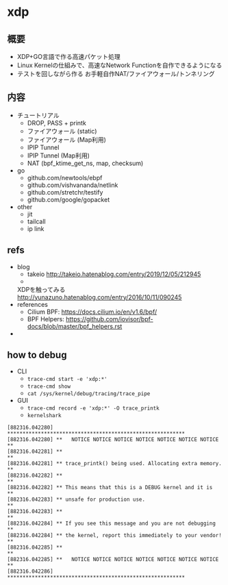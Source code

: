 # xdp

## 概要

- XDP+GO言語で作る高速パケット処理
- Linux Kernelの仕組みで、高速なNetwork Functionを自作できるようになる
- テストを回しながら作る お手軽自作NAT/ファイアウォール/トンネリング

## 内容

- チュートリアル
  - DROP, PASS + printk
  - ファイアウォール (static)
  - ファイアウォール (Map利用)
  - IPIP Tunnel
  - IPIP Tunnel (Map利用)
  - NAT (bpf_ktime_get_ns, map, checksum)
- go
  - github.com/newtools/ebpf
  - github.com/vishvananda/netlink
  - github.com/stretchr/testify
  - github.com/google/gopacket
- other
  - jit
  - tailcall
  - ip link


## refs

- blog
  - takeio http://takeio.hatenablog.com/entry/2019/12/05/212945
  - 
  XDPを触ってみる http://yunazuno.hatenablog.com/entry/2016/10/11/090245
- references
  - Cilium BPF: https://docs.cilium.io/en/v1.6/bpf/
  - BPF Helpers: https://github.com/iovisor/bpf-docs/blob/master/bpf_helpers.rst
- 

## how to debug

- CLI
  - `trace-cmd start -e 'xdp:*'`
  - `trace-cmd show`
  - `cat /sys/kernel/debug/tracing/trace_pipe`
- GUI
  - `trace-cmd record -e 'xdp:*' -O trace_printk`
  - `kernelshark`

```
[882316.042280] **********************************************************
[882316.042280] **   NOTICE NOTICE NOTICE NOTICE NOTICE NOTICE NOTICE   **
[882316.042281] **                                                      **
[882316.042281] ** trace_printk() being used. Allocating extra memory.  **
[882316.042282] **                                                      **
[882316.042282] ** This means that this is a DEBUG kernel and it is     **
[882316.042283] ** unsafe for production use.                           **
[882316.042283] **                                                      **
[882316.042284] ** If you see this message and you are not debugging    **
[882316.042284] ** the kernel, report this immediately to your vendor!  **
[882316.042285] **                                                      **
[882316.042285] **   NOTICE NOTICE NOTICE NOTICE NOTICE NOTICE NOTICE   **
[882316.042286] **********************************************************
```

